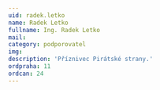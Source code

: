```yaml
---
uid: radek.letko
name: Radek Letko
fullname: Ing. Radek Letko
mail: 
category: podporovatel
img: 
description: 'Příznivec Pirátské strany.'
ordpraha: 11
ordcan: 24
---
```

